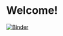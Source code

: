 # Welcome!

[![Binder](https://mybinder.org/badge_logo.svg)](https://mybinder.org/v2/gh/ketilroed/mybinder-example/HEAD)
